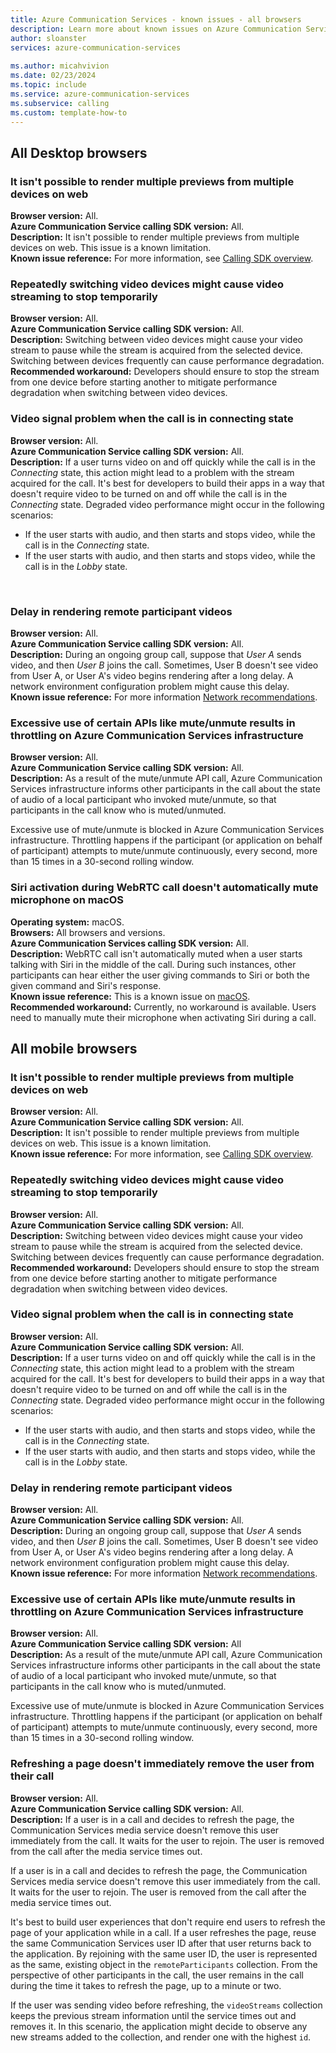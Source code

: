 ```yaml
---
title: Azure Communication Services - known issues - all browsers
description: Learn more about known issues on Azure Communication Service calling when using all browsers
author: sloanster
services: azure-communication-services
 
ms.author: micahvivion
ms.date: 02/23/2024
ms.topic: include
ms.service: azure-communication-services
ms.subservice: calling
ms.custom: template-how-to
---
```


## All Desktop browsers


### It isn't possible to render multiple previews from multiple devices on web
**Browser version:** All.<br>
**Azure Communication Service calling SDK version:** All.<br>
**Description:** It isn't possible to render multiple previews from multiple devices on web. This issue is a known limitation.<br>
**Known issue reference:** For more information, see [Calling SDK overview](../../../voice-video-calling/calling-sdk-features.md).<br>
  

### Repeatedly switching video devices might cause video streaming to stop temporarily
**Browser version:** All.<br>
**Azure Communication Service calling SDK version:** All.<br>
**Description:** Switching between video devices might cause your video stream to pause while the stream is acquired from the selected device. Switching between devices frequently can cause performance degradation.<br>
**Recommended workaround:** Developers should ensure to stop the stream from one device before starting another to mitigate performance degradation when switching between video devices.<br>

### Video signal problem when the call is in connecting state
**Browser version:** All. <br>
**Azure Communication Service calling SDK version:** All.<br>
**Description:**  If a user turns video on and off quickly while the call is in the *Connecting* state, this action might lead to a problem with the stream acquired for the call. It's best for developers to build their apps in a way that doesn't require video to be turned on and off while the call is in the *Connecting* state. Degraded video performance might occur in the following scenarios:
- If the user starts with audio, and then starts and stops video, while the call is in the *Connecting* state.
- If the user starts with audio, and then starts and stops video, while the call is in the *Lobby* state.
<br>

### Delay in rendering remote participant videos
**Browser version:** All.<br>
**Azure Communication Service calling SDK version:** All.<br>
**Description:** During an ongoing group call, suppose that *User A* sends video, and then *User B* joins the call. Sometimes, User B doesn't see video from User A, or User A's video begins rendering after a long delay. A network environment configuration problem might cause this delay.<br>
**Known issue reference:** For more information [Network recommendations](../../../voice-video-calling/network-requirements.md).<br>

### Excessive use of certain APIs like mute/unmute results in throttling on Azure Communication Services infrastructure
**Browser version:** All.<br>
**Azure Communication Service calling SDK version:** All.<br>
**Description:** As a result of the mute/unmute API call, Azure Communication Services infrastructure informs other participants in the call about the state of audio of a local participant who invoked mute/unmute, so that participants in the call know who is muted/unmuted.
    
Excessive use of mute/unmute is blocked in Azure Communication Services infrastructure. Throttling happens if the participant (or application on behalf of participant) attempts to mute/unmute continuously, every second, more than 15 times in a 30-second rolling window.
<br>

### Siri activation during WebRTC call doesn't automatically mute microphone on macOS
**Operating system:** macOS.<br>
**Browsers:** All browsers and versions.<br>
**Azure Communication Services calling SDK version:** All.<br>
**Description:** WebRTC call isn't automatically muted when a user starts talking with Siri in the middle of the call. During such instances, other participants can hear either the user giving commands to Siri or both the given command and Siri's response.<br>
**Known issue reference:** This is a known issue on [macOS](https://bugs.webkit.org/show_bug.cgi?id=247897).<br>
**Recommended workaround:** Currently, no workaround is available. Users need to manually mute their microphone when activating Siri during a call.<br>



## All mobile browsers


### It isn't possible to render multiple previews from multiple devices on web
**Browser version:** All.<br>
**Azure Communication Service calling SDK version:** All.<br>
**Description:** It isn't possible to render multiple previews from multiple devices on web. This issue is a known limitation.<br>
**Known issue reference:** For more information, see [Calling SDK overview](../../../voice-video-calling/calling-sdk-features.md).<br>

### Repeatedly switching video devices might cause video streaming to stop temporarily
**Browser version:** All.<br>
**Azure Communication Service calling SDK version:** All.<br>
**Description:** Switching between video devices might cause your video stream to pause while the stream is acquired from the selected device. Switching between devices frequently can cause performance degradation.<br>
**Recommended workaround:** Developers should ensure to stop the stream from one device before starting another to mitigate performance degradation when switching between video devices.<br>

### Video signal problem when the call is in connecting state
**Browser version:** All.<br>
**Azure Communication Service calling SDK version:** All.<br>
**Description:**  If a user turns video on and off quickly while the call is in the *Connecting* state, this action might lead to a problem with the stream acquired for the call. It's best for developers to build their apps in a way that doesn't require video to be turned on and off while the call is in the *Connecting* state. Degraded video performance might occur in the following scenarios:
  - If the user starts with audio, and then starts and stops video, while the call is in the *Connecting* state.
  - If the user starts with audio, and then starts and stops video, while the call is in the *Lobby* state.
  

 ### Delay in rendering remote participant videos
**Browser version:** All.<br>
**Azure Communication Service calling SDK version:** All.<br>
**Description:** During an ongoing group call, suppose that *User A* sends video, and then *User B* joins the call. Sometimes, User B doesn't see video from User A, or User A's video begins rendering after a long delay. A network environment configuration problem might cause this delay.<br>
**Known issue reference:** For more information [Network recommendations](../../../voice-video-calling/network-requirements.md). <br>

 ### Excessive use of certain APIs like mute/unmute results in throttling on Azure Communication Services infrastructure
**Browser version:** All.<br>
**Azure Communication Service calling SDK version:** All<br>
**Description:** As a result of the mute/unmute API call, Azure Communication Services infrastructure informs other participants in the call about the state of audio of a local participant who invoked mute/unmute, so that participants in the call know who is muted/unmuted.<br>
   
Excessive use of mute/unmute is blocked in Azure Communication Services infrastructure. Throttling happens if the participant (or application on behalf of participant) attempts to mute/unmute continuously, every second, more than 15 times in a 30-second rolling window.
    
### Refreshing a page doesn't immediately remove the user from their call
**Browser version:** All.<br>
**Azure Communication Service calling SDK version:** All.<br>
**Description:** If a user is in a call and decides to refresh the page, the Communication Services media service doesn't remove this user immediately from the call. It waits for the user to rejoin. The user is removed from the call after the media service times out.
  
  If a user is in a call and decides to refresh the page, the Communication Services media service doesn't remove this user immediately from the call. It waits for the user to rejoin. The user is removed from the call after the media service times out.

  It's best to build user experiences that don't require end users to refresh the page of your application while in a call. If a user refreshes the page, reuse the same Communication Services user ID after that user returns back to the application. By rejoining with the same user ID, the user is represented as the same, existing object in the `remoteParticipants` collection. From the perspective of other participants in the call, the user remains in the call during the time it takes to refresh the page, up to a minute or two.
   
  If the user was sending video before refreshing, the `videoStreams` collection keeps the previous stream information until the service times out and removes it. In this scenario, the application might decide to observe any new streams added to the collection, and render one with the highest `id`.

